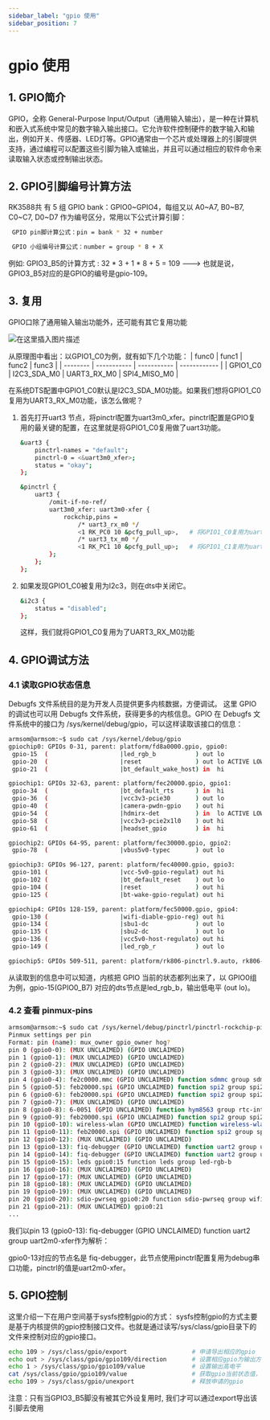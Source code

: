 ```yaml
---
sidebar_label: "gpio 使用"
sidebar_position: 7
---
```


# gpio 使用
## 1. GPIO简介
GPIO，全称 General-Purpose Input/Output（通用输入输出），是一种在计算机和嵌入式系统中常见的数字输入输出接口。它允许软件控制硬件的数字输入和输出，例如开关、传感器、LED灯等。GPIO通常由一个芯片或处理器上的引脚提供支持，通过编程可以配置这些引脚为输入或输出，并且可以通过相应的软件命令来读取输入状态或控制输出状态。

## 2. GPIO引脚编号计算方法
RK3588共 有 5 组 GPIO bank：GPIO0~GPIO4，每组又以 A0~A7, B0~B7, C0~C7, D0~D7 作为编号区分，常用以下公式计算引脚：

```bash
 GPIO pin脚计算公式：pin = bank * 32 + number

 GPIO 小组编号计算公式：number = group * 8 + X
```

例如: GPIO3_B5的计算方式 : 32 * 3 + 1 * 8 + 5 = 109    ---> 也就是说，GPIO3_B5对应的是GPIO的编号是gpio-109。

## 3. 复用
GPIO口除了通用输入输出功能外，还可能有其它复用功能

![在这里插入图片描述](https://img-blog.csdnimg.cn/direct/7547dc0d25d04ead986e636437026962.png)

从原理图中看出：以GPIO1_C0为例，就有如下几个功能：
| func0    | func1       | func2       | func3        |
| -------- | ----------- | ----------- | ------------ |
| GPIO1_C0 | I2C3_SDA_M0 | UART3_RX_M0 | SPI4_MISO_M0 |

在系统DTS配置中GPIO1_C0默认是I2C3_SDA_M0功能。如果我们想将GPIO1_C0复用为UART3_RX_M0功能，该怎么做呢？
1. 首先打开uart3 节点，将pinctrl配置为uart3m0_xfer。pinctrl配置是GPIO复用的最关键的配置，在这里就是将GPIO1_C0复用做了uart3功能。
	```bash
	&uart3 {
		pinctrl-names = "default";
		pinctrl-0 = <&uart3m0_xfer>;
		status = "okay";
	};
	
	&pinctrl {
		uart3 {
			/omit-if-no-ref/
			uart3m0_xfer: uart3m0-xfer {
				rockchip,pins =
					/* uart3_rx_m0 */
					<1 RK_PC0 10 &pcfg_pull_up>,   # 将GPIO1_C0复用为uart3_rx_m0 
					/* uart3_tx_m0 */
					<1 RK_PC1 10 &pcfg_pull_up>;   # 将GPIO1_C1复用为uart3_rx_m0 
			};
		};
	};
	
	```
1. 如果发现GPIO1_C0被复用为I2c3，则在dts中关闭它。
	```bash
	&i2c3 {
		status = "disabled";
	};
	```
	这样，我们就将GPIO1_C0复用为了UART3_RX_M0功能


## 4. GPIO调试方法
### 4.1 读取GPIO状态信息
Debugfs 文件系统目的是为开发人员提供更多内核数据，方便调试。 这里 GPIO 的调试也可以用 Debugfs 文件系统，获得更多的内核信息。GPIO 在 Debugfs 文件系统中的接口为 /sys/kernel/debug/gpio，可以这样读取该接口的信息：

```bash
armsom@armsom:~$ sudo cat /sys/kernel/debug/gpio
gpiochip0: GPIOs 0-31, parent: platform/fd8a0000.gpio, gpio0:
 gpio-15  (                    |led_rgb_b           ) out lo
 gpio-20  (                    |reset               ) out lo ACTIVE LOW
 gpio-21  (                    |bt_default_wake_host) in  hi

gpiochip1: GPIOs 32-63, parent: platform/fec20000.gpio, gpio1:
 gpio-34  (                    |bt_default_rts      ) in  hi
 gpio-36  (                    |vcc3v3-pcie30       ) out lo
 gpio-40  (                    |camera-pwdn-gpio    ) out hi
 gpio-54  (                    |hdmirx-det          ) in  lo ACTIVE LOW
 gpio-58  (                    |vcc3v3-pcie2x1l0    ) out hi
 gpio-61  (                    |headset_gpio        ) in  hi

gpiochip2: GPIOs 64-95, parent: platform/fec30000.gpio, gpio2:
 gpio-78  (                    |vbus5v0-typec       ) out lo

gpiochip3: GPIOs 96-127, parent: platform/fec40000.gpio, gpio3:
 gpio-101 (                    |vcc-5v0-gpio-regulat) out hi
 gpio-102 (                    |bt_default_reset    ) out lo
 gpio-104 (                    |reset               ) out hi
 gpio-125 (                    |bt-wake-gpio-regulat) out hi

gpiochip4: GPIOs 128-159, parent: platform/fec50000.gpio, gpio4:
 gpio-130 (                    |wifi-diable-gpio-reg) out hi
 gpio-134 (                    |sbu1-dc             ) out lo
 gpio-135 (                    |sbu2-dc             ) out lo
 gpio-136 (                    |vcc5v0-host-regulato) out hi
 gpio-149 (                    |led_rgb_r           ) out lo

gpiochip5: GPIOs 509-511, parent: platform/rk806-pinctrl.9.auto, rk806-gpio, can sleep:
```
从读取到的信息中可以知道，内核把 GPIO 当前的状态都列出来了，以 GPIO0组为例，gpio-15(GPIO0_B7) 对应的dts节点是led_rgb_b，输出低电平 (out lo)。
### 4.2 查看 pinmux-pins

```bash
armsom@armsom:~$ sudo cat /sys/kernel/debug/pinctrl/pinctrl-rockchip-pinctrl/pinmux-pins
Pinmux settings per pin
Format: pin (name): mux_owner gpio_owner hog?
pin 0 (gpio0-0): (MUX UNCLAIMED) (GPIO UNCLAIMED)
pin 1 (gpio0-1): (MUX UNCLAIMED) (GPIO UNCLAIMED)
pin 2 (gpio0-2): (MUX UNCLAIMED) (GPIO UNCLAIMED)
pin 3 (gpio0-3): (MUX UNCLAIMED) (GPIO UNCLAIMED)
pin 4 (gpio0-4): fe2c0000.mmc (GPIO UNCLAIMED) function sdmmc group sdmmc-det
pin 5 (gpio0-5): feb20000.spi (GPIO UNCLAIMED) function spi2 group spi2m2-pins
pin 6 (gpio0-6): feb20000.spi (GPIO UNCLAIMED) function spi2 group spi2m2-pins
pin 7 (gpio0-7): (MUX UNCLAIMED) (GPIO UNCLAIMED)
pin 8 (gpio0-8): 6-0051 (GPIO UNCLAIMED) function hym8563 group rtc-int
pin 9 (gpio0-9): feb20000.spi (GPIO UNCLAIMED) function spi2 group spi2m2-cs0
pin 10 (gpio0-10): wireless-wlan (GPIO UNCLAIMED) function wireless-wlan group wifi-host-wake-irq
pin 11 (gpio0-11): feb20000.spi (GPIO UNCLAIMED) function spi2 group spi2m2-pins
pin 12 (gpio0-12): (MUX UNCLAIMED) (GPIO UNCLAIMED)
pin 13 (gpio0-13): fiq-debugger (GPIO UNCLAIMED) function uart2 group uart2m0-xfer
pin 14 (gpio0-14): fiq-debugger (GPIO UNCLAIMED) function uart2 group uart2m0-xfer
pin 15 (gpio0-15): leds gpio0:15 function leds group led-rgb-b
pin 16 (gpio0-16): (MUX UNCLAIMED) (GPIO UNCLAIMED)
pin 17 (gpio0-17): (MUX UNCLAIMED) (GPIO UNCLAIMED)
pin 18 (gpio0-18): (MUX UNCLAIMED) (GPIO UNCLAIMED)
pin 19 (gpio0-19): (MUX UNCLAIMED) (GPIO UNCLAIMED)
pin 20 (gpio0-20): sdio-pwrseq gpio0:20 function sdio-pwrseq group wifi-enable-h
pin 21 (gpio0-21): (MUX UNCLAIMED) gpio0:21
...
```
我们以pin 13 (gpio0-13): fiq-debugger (GPIO UNCLAIMED) function uart2 group uart2m0-xfer作为解析：

gpio0-13对应的节点名是 fiq-debugger，此节点使用pinctrl配置复用为debug串口功能，pinctrl的值是uart2m0-xfer。

## 5. GPIO控制
这里介绍一下在用户空间基于sysfs控制gpio的方式：
sysfs控制gpio的方式主要是基于内核提供的gpio控制接口文件。也就是通过读写/sys/class/gpio目录下的文件来控制对应的gpio接口。

```bash
echo 109 > /sys/class/gpio/export                  # 申请导出相应的gpio
echo out > /sys/class/gpio/gpio109/direction       # 设置相应gpio为输出方向
echo 1 > /sys/class/gpio/gpio109/value             # 设置输出高电平
cat /sys/class/gpio/gpio109/value                  # 获取gpio当前状态值，是高电平还是低电平
echo 109 > /sys/class/gpio/unexport                # 释放申请的gpio
```
注意：只有当GPIO3_B5脚没有被其它外设复用时, 我们才可以通过export导出该引脚去使用
